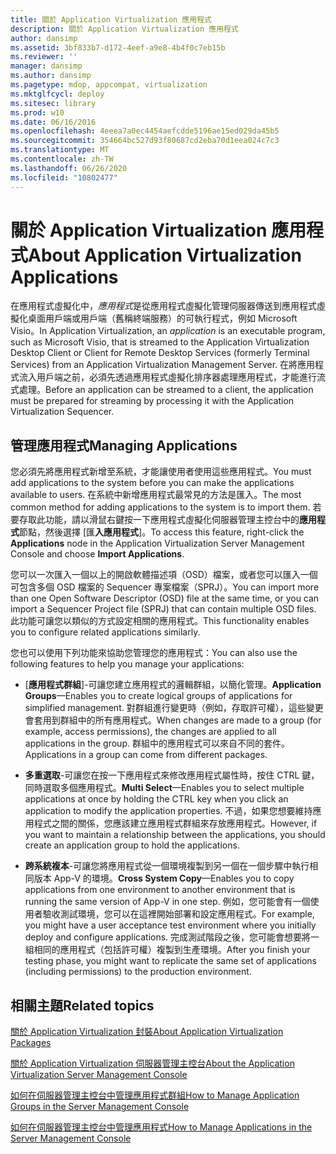 ```yaml
---
title: 關於 Application Virtualization 應用程式
description: 關於 Application Virtualization 應用程式
author: dansimp
ms.assetid: 3bf833b7-d172-4eef-a9e8-4b4f0c7eb15b
ms.reviewer: ''
manager: dansimp
ms.author: dansimp
ms.pagetype: mdop, appcompat, virtualization
ms.mktglfcycl: deploy
ms.sitesec: library
ms.prod: w10
ms.date: 06/16/2016
ms.openlocfilehash: 4eeea7a0ec4454aefcdde5196ae15ed029da45b5
ms.sourcegitcommit: 354664bc527d93f80687cd2eba70d1eea024c7c3
ms.translationtype: MT
ms.contentlocale: zh-TW
ms.lasthandoff: 06/26/2020
ms.locfileid: "10802477"
---
```

# <span data-ttu-id="e9865-103">關於 Application Virtualization 應用程式</span><span class="sxs-lookup"><span data-stu-id="e9865-103">About Application Virtualization Applications</span></span>


<span data-ttu-id="e9865-104">在應用程式虛擬化中，*應用程式*是從應用程式虛擬化管理伺服器傳送到應用程式虛擬化桌面用戶端或用戶端（舊稱終端服務）的可執行程式，例如 Microsoft Visio。</span><span class="sxs-lookup"><span data-stu-id="e9865-104">In Application Virtualization, an *application* is an executable program, such as Microsoft Visio, that is streamed to the Application Virtualization Desktop Client or Client for Remote Desktop Services (formerly Terminal Services) from an Application Virtualization Management Server.</span></span> <span data-ttu-id="e9865-105">在將應用程式流入用戶端之前，必須先透過應用程式虛擬化排序器處理應用程式，才能進行流式處理。</span><span class="sxs-lookup"><span data-stu-id="e9865-105">Before an application can be streamed to a client, the application must be prepared for streaming by processing it with the Application Virtualization Sequencer.</span></span>

## <span data-ttu-id="e9865-106">管理應用程式</span><span class="sxs-lookup"><span data-stu-id="e9865-106">Managing Applications</span></span>


<span data-ttu-id="e9865-107">您必須先將應用程式新增至系統，才能讓使用者使用這些應用程式。</span><span class="sxs-lookup"><span data-stu-id="e9865-107">You must add applications to the system before you can make the applications available to users.</span></span> <span data-ttu-id="e9865-108">在系統中新增應用程式最常見的方法是匯入。</span><span class="sxs-lookup"><span data-stu-id="e9865-108">The most common method for adding applications to the system is to import them.</span></span> <span data-ttu-id="e9865-109">若要存取此功能，請以滑鼠右鍵按一下應用程式虛擬化伺服器管理主控台中的**應用程式**節點，然後選擇 [匯**入應用程式**]。</span><span class="sxs-lookup"><span data-stu-id="e9865-109">To access this feature, right-click the **Applications** node in the Application Virtualization Server Management Console and choose **Import Applications**.</span></span>

<span data-ttu-id="e9865-110">您可以一次匯入一個以上的開啟軟體描述項（OSD）檔案，或者您可以匯入一個可包含多個 OSD 檔案的 Sequencer 專案檔案（SPRJ）。</span><span class="sxs-lookup"><span data-stu-id="e9865-110">You can import more than one Open Software Descriptor (OSD) file at the same time, or you can import a Sequencer Project file (SPRJ) that can contain multiple OSD files.</span></span> <span data-ttu-id="e9865-111">此功能可讓您以類似的方式設定相關的應用程式。</span><span class="sxs-lookup"><span data-stu-id="e9865-111">This functionality enables you to configure related applications similarly.</span></span>

<span data-ttu-id="e9865-112">您也可以使用下列功能來協助您管理您的應用程式：</span><span class="sxs-lookup"><span data-stu-id="e9865-112">You can also use the following features to help you manage your applications:</span></span>

-   <span data-ttu-id="e9865-113">[**應用程式群組**]-可讓您建立應用程式的邏輯群組，以簡化管理。</span><span class="sxs-lookup"><span data-stu-id="e9865-113">**Application Groups**—Enables you to create logical groups of applications for simplified management.</span></span> <span data-ttu-id="e9865-114">對群組進行變更時（例如，存取許可權），這些變更會套用到群組中的所有應用程式。</span><span class="sxs-lookup"><span data-stu-id="e9865-114">When changes are made to a group (for example, access permissions), the changes are applied to all applications in the group.</span></span> <span data-ttu-id="e9865-115">群組中的應用程式可以來自不同的套件。</span><span class="sxs-lookup"><span data-stu-id="e9865-115">Applications in a group can come from different packages.</span></span>

-   <span data-ttu-id="e9865-116">**多重選取**-可讓您在按一下應用程式來修改應用程式屬性時，按住 CTRL 鍵，同時選取多個應用程式。</span><span class="sxs-lookup"><span data-stu-id="e9865-116">**Multi Select**—Enables you to select multiple applications at once by holding the CTRL key when you click an application to modify the application properties.</span></span> <span data-ttu-id="e9865-117">不過，如果您想要維持應用程式之間的關係，您應該建立應用程式群組來存放應用程式。</span><span class="sxs-lookup"><span data-stu-id="e9865-117">However, if you want to maintain a relationship between the applications, you should create an application group to hold the applications.</span></span>

-   <span data-ttu-id="e9865-118">**跨系統複本**-可讓您將應用程式從一個環境複製到另一個在一個步驟中執行相同版本 App-V 的環境。</span><span class="sxs-lookup"><span data-stu-id="e9865-118">**Cross System Copy**—Enables you to copy applications from one environment to another environment that is running the same version of App-V in one step.</span></span> <span data-ttu-id="e9865-119">例如，您可能會有一個使用者驗收測試環境，您可以在這裡開始部署和設定應用程式。</span><span class="sxs-lookup"><span data-stu-id="e9865-119">For example, you might have a user acceptance test environment where you initially deploy and configure applications.</span></span> <span data-ttu-id="e9865-120">完成測試階段之後，您可能會想要將一組相同的應用程式（包括許可權）複製到生產環境。</span><span class="sxs-lookup"><span data-stu-id="e9865-120">After you finish your testing phase, you might want to replicate the same set of applications (including permissions) to the production environment.</span></span>

## <span data-ttu-id="e9865-121">相關主題</span><span class="sxs-lookup"><span data-stu-id="e9865-121">Related topics</span></span>


[<span data-ttu-id="e9865-122">關於 Application Virtualization 封裝</span><span class="sxs-lookup"><span data-stu-id="e9865-122">About Application Virtualization Packages</span></span>](about-application-virtualization-packages.md)

[<span data-ttu-id="e9865-123">關於 Application Virtualization 伺服器管理主控台</span><span class="sxs-lookup"><span data-stu-id="e9865-123">About the Application Virtualization Server Management Console</span></span>](about-the-application-virtualization-server-management-console.md)

[<span data-ttu-id="e9865-124">如何在伺服器管理主控台中管理應用程式群組</span><span class="sxs-lookup"><span data-stu-id="e9865-124">How to Manage Application Groups in the Server Management Console</span></span>](how-to-manage-application-groups-in-the-server-management-console.md)

[<span data-ttu-id="e9865-125">如何在伺服器管理主控台中管理應用程式</span><span class="sxs-lookup"><span data-stu-id="e9865-125">How to Manage Applications in the Server Management Console</span></span>](how-to-manage-applications-in-the-server-management-console.md)

 

 






